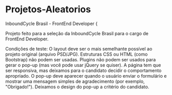 # Projetos-Aleatorios

InboundCycle Brasil - FrontEnd Developer {

  Projeto feito para a seleção da InboundCycle Brasil para o cargo de FrontEnd Developer.
  
  Condições de teste:
O layout deve ser o mais semelhante possível ao projeto original (arquivo PSD/JPG). Estruturas CSS ou HTML (como Bootstrap) não podem ser usadas.
Plugins não podem ser usados ​​para gerar o pop-up (mas você pode usar jQuery se quiser).
A página tem que ser responsiva, mas deixamos para o candidato decidir o comportamento apropriado.
O pop-up deve aparecer quando o usuário enviar o formulário e mostrar uma mensagem simples de agradecimento (por exemplo, "Obrigado!"). 
Deixamos o design do pop-up a critério do candidato.
